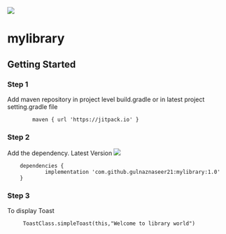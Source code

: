 [![](https://jitpack.io/v/gulnaznaseer21/mylibrary.svg)](https://jitpack.io/#gulnaznaseer21/mylibrary)

# mylibrary

## Getting Started

### Step 1

Add maven repository in project level build.gradle or in latest project setting.gradle file
```
		maven { url 'https://jitpack.io' }
```
### Step 2

Add the dependency. Latest Version [![](https://jitpack.io/v/gulnaznaseer21/mylibrary.svg)](https://jitpack.io/#gulnaznaseer21/mylibrary)
```
	dependencies {
	        implementation 'com.github.gulnaznaseer21:mylibrary:1.0'
	}
```

### Step 3
To display Toast
```
     ToastClass.simpleToast(this,"Welcome to library world")
```

